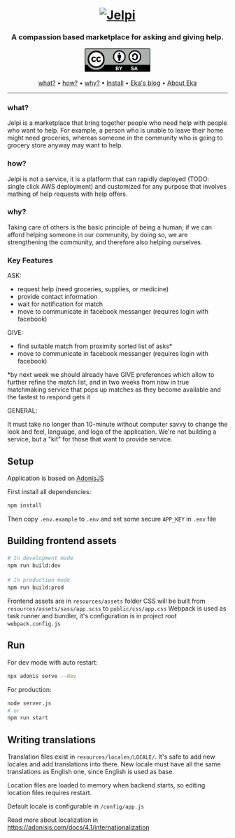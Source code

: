<h1 align="center">
  <br>
  <a href="http://eka.to"><img src="https://github.com/eka-foundation/jelpi/blob/master/jelpi_logo.svg" alt="Jelpi" width="200"></a>
  <br>
</h1>

<h3 align="center">A compassion based marketplace for asking and giving help.</h3>

<p align="center">
  
  <a href="https://mirrors.creativecommons.org/presskit/buttons/88x31/png/by-sa.png">
    <img width=150px src="https://raw.githubusercontent.com/eka-foundation/home/master/images/by-sa.png" alt="License">
  </a>

</p>

<p align="center">
  <a href="#what">what?</a> •
  <a href="#how">how?</a> •
  <a href="#why">why?</a> •
  <a href="#install">Install</a> •
  <a href="https://medium.com/eka-foundation">Eka's blog</a> •
  <a href="http://eka.to">About Eka</a>
</p>
<hr>

### what?

Jelpi is a marketplace that bring together people who need help with people who want to help. For example, a person who is unable to leave their home might need groceries, whereas someone in the community who is going to grocery store anyway may want to help.

### how?

Jelpi is not a service, it is a platform that can rapidly deployed (TODO: single click AWS deployment) and customized for any purpose that involves mathing of help requests with help offers.

### why?

Taking care of others is the basic principle of being a human; if we can afford helping someone in our community, by doing so, we are strengthening the community, and therefore also helping ourselves.

### Key Features

ASK:

- request help (need groceries, supplies, or medicine)
- provide contact information
- wait for notification for match
- move to communicate in facebook messanger (requires login with facebook)

GIVE:

- find suitable match from proximity sorted list of asks*
- move to communicate in facebook messanger (requires login with facebook)

*by next week we should already have GIVE preferences which allow to further refine the match list, and in two weeks from now in true matchmaking service that pops up matches as they become available and the fastest to respond gets it

GENERAL:

It must take no longer than 10-minute without computer savvy to change the look and feel, language, and logo of the application. We're not building a service, but a "kit" for those that want to provide service.

## Setup

Application is based on [AdonisJS](https://adonisjs.com/)

First install all dependencies:

```bash
npm install
```

Then copy `.env.example` to `.env` and set some secure `APP_KEY` in `.env` file

## Building frontend assets

```bash
# In development mode
npm run build:dev

# In production mode
npm run build:prod
```

Frontend assets are in `resources/assets` folder
CSS will be built from `resources/assets/sass/app.scss` to `public/css/app.css`
Webpack is used as task runner and bundler, it's configuration is in project root
`webpack.config.js`

## Run

For dev mode with auto restart:

```bash
npx adonis serve --dev
```

For production:

```bash
node server.js
# or
npm run start
```

## Writing translations

Translation files exist in `resources/locales/LOCALE/`. It's safe to add new locales and add translations into there. New locale must have all the same translations as English one, since English is used as base.

Location files are loaded to memory when backend starts, so editing location files requires restart.

Default locale is configurable in `/config/app.js`

Read more about localization in https://adonisjs.com/docs/4.1/internationalization
